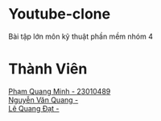 # Youtube-clone
Bài tập lớn môn kỹ thuật phần mềm nhóm 4

# Thành Viên
<a href="">Phạm Quang Minh - 23010489</a>
<br>
<a href="">Nguyễn Văn Quang - </a>
<br>
<a href="">Lê Quang Đạt - </a>